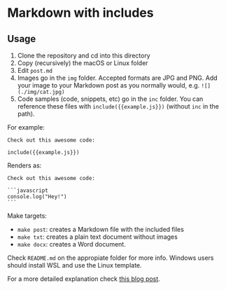 # Markdown with includes

## Usage

1. Clone the repository and cd into this directory
2. Copy (recursively) the macOS or Linux folder
3. Edit `post.md`
4. Images go in the `img` folder. Accepted formats are JPG and PNG. Add your image to your Markdown post as you normally would, e.g. `![](./img/cat.jpg)`
5. Code samples (code, snippets, etc) go in the `inc` folder. You can reference these files with `include({{example.js}})` (without `inc` in the path).

For example:

    Check out this awesome code:

    include({{example.js}})

Renders as:

    Check out this awesome code:

    ```javascript
    console.log("Hey!")
    ```

Make targets:
- `make post`: creates a Markdown file with the included files
- `make txt`: creates a plain text document without images
- `make docx`: creates a Word document.

Check `README.md` on the appropiate folder for more info. Windows users should install WSL and use the Linux template.

For a more detailed explanation check [this blog post](https://tomfern.com/post/writing-in-markdown).

